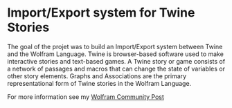 # Import/Export system for Twine Stories

The goal of the projet was to build an Import/Export system between Twine and the Wolfram Language. Twine is browser-based software used to make interactive stories and text-based games. A Twine story or game consists of a network of passages and macros that can change the state of variables or other story elements. Graphs and Associations are the primary representational form of Twine stories in the Wolfram Language.

For more information see my [Wolfram Community Post](http://community.wolfram.com/groups/-/m/t/1379016?p_p_auth=QY36edNI)
